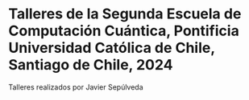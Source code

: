 
# Talleres de la Segunda Escuela de Computación Cuántica, Pontificia Universidad Católica de Chile, Santiago de Chile, 2024

Talleres realizados por Javier Sepúlveda

